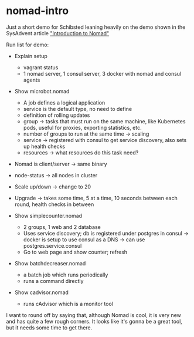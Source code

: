 # nomad-intro

Just a short demo for Schibsted leaning heavily on the demo shown in the SysAdvent article
["Introduction to Nomad"](http://sysadvent.blogspot.com/2015/12/day-12-introduction-to-nomad.html)

Run list for demo:

* Explain setup
  * vagrant status
  * 1 nomad server, 1 consul server, 3 docker with nomad and consul agents
* Show microbot.nomad
  * A job defines a logical application
  * service is the default type, no need to define
  * definition of rolling updates
  * group -> tasks that must run on the same machine, like Kubernetes pods, useful for proxies, exporting statistics, etc.
  * number of groups to run at the same time -> scaling
  * service -> registered with consul to get service discovery, also sets up health checks
  * resources -> what resources do this task need?

* Nomad is client/server -> same binary
* node-status -> all nodes in cluster
* Scale up/down -> change to 20
* Upgrade -> takes some time, 5 at a time, 10 seconds between each round, health checks in between

* Show simplecounter.nomad
  * 2 groups, 1 web and 2 database
  * Uses service discovery; db is registered under postgres in consul -> docker is setup to use consul as a DNS -> can use postgres.service.consul
  * Go to web page and show counter; refresh

* Show batchdecreaser.nomad
  * a batch job which runs periodically
  * runs a command directly

* Show cadvisor.nomad
  * runs cAdvisor which is a monitor tool

I want to round off by saying that, although Nomad is cool, it is very new and has quite a few rough corners. It looks like it's gonna be a great tool, but it needs some time to get there.
